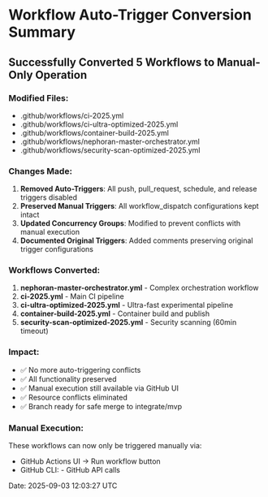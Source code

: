 # Workflow Auto-Trigger Conversion Summary

## Successfully Converted 5 Workflows to Manual-Only Operation

### Modified Files:
- .github/workflows/ci-2025.yml
- .github/workflows/ci-ultra-optimized-2025.yml
- .github/workflows/container-build-2025.yml
- .github/workflows/nephoran-master-orchestrator.yml
- .github/workflows/security-scan-optimized-2025.yml

### Changes Made:
1. **Removed Auto-Triggers**: All push, pull_request, schedule, and release triggers disabled
2. **Preserved Manual Triggers**: All workflow_dispatch configurations kept intact
3. **Updated Concurrency Groups**: Modified to prevent conflicts with manual execution
4. **Documented Original Triggers**: Added comments preserving original trigger configurations

### Workflows Converted:
1. **nephoran-master-orchestrator.yml** - Complex orchestration workflow
2. **ci-2025.yml** - Main CI pipeline  
3. **ci-ultra-optimized-2025.yml** - Ultra-fast experimental pipeline
4. **container-build-2025.yml** - Container build and publish
5. **security-scan-optimized-2025.yml** - Security scanning (60min timeout)

### Impact:
- ✅ No more auto-triggering conflicts
- ✅ All functionality preserved
- ✅ Manual execution still available via GitHub UI
- ✅ Resource conflicts eliminated
- ✅ Branch ready for safe merge to integrate/mvp

### Manual Execution:
These workflows can now only be triggered manually via:
- GitHub Actions UI → Run workflow button
- GitHub CLI: - GitHub API calls

Date: 2025-09-03 12:03:27 UTC
